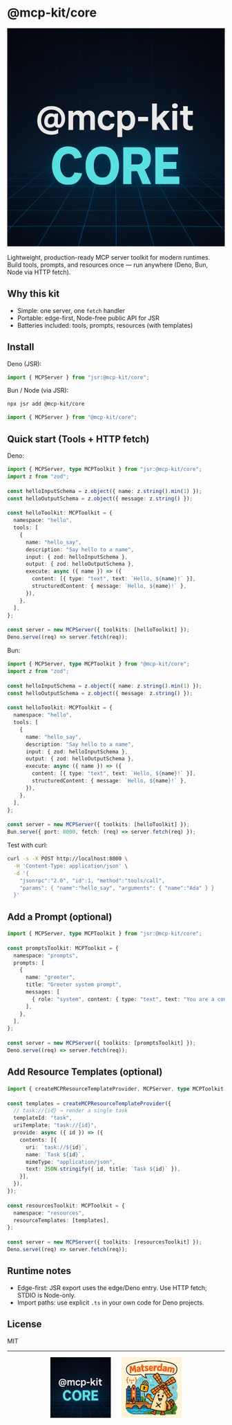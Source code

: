 # @mcp-kit/core

![MCP Kit Logo](./assets/mcpkit.core.png)

Lightweight, production-ready MCP server toolkit for modern runtimes. Build tools, prompts, and resources once — run anywhere (Deno, Bun, Node via HTTP fetch).

## Why this kit

- Simple: one server, one `fetch` handler
- Portable: edge-first, Node-free public API for JSR
- Batteries included: tools, prompts, resources (with templates)

## Install

Deno (JSR):

```ts
import { MCPServer } from "jsr:@mcp-kit/core";
```

Bun / Node (via JSR):

```bash
npx jsr add @mcp-kit/core
```

```ts
import { MCPServer } from "@mcp-kit/core";
```

## Quick start (Tools + HTTP fetch)

Deno:

```ts
import { MCPServer, type MCPToolkit } from "jsr:@mcp-kit/core";
import z from "zod";

const helloInputSchema = z.object({ name: z.string().min(1) });
const helloOutputSchema = z.object({ message: z.string() });

const helloToolkit: MCPToolkit = {
  namespace: "hello",
  tools: [
    {
      name: "hello_say",
      description: "Say hello to a name",
      input: { zod: helloInputSchema },
      output: { zod: helloOutputSchema },
      execute: async ({ name }) => ({
        content: [{ type: "text", text: `Hello, ${name}!` }],
        structuredContent: { message: `Hello, ${name}!` },
      }),
    },
  ],
};

const server = new MCPServer({ toolkits: [helloToolkit] });
Deno.serve((req) => server.fetch(req));
```

Bun:

```ts
import { MCPServer, type MCPToolkit } from "@mcp-kit/core";
import z from "zod";

const helloInputSchema = z.object({ name: z.string().min(1) });
const helloOutputSchema = z.object({ message: z.string() });

const helloToolkit: MCPToolkit = {
  namespace: "hello",
  tools: [
    {
      name: "hello_say",
      description: "Say hello to a name",
      input: { zod: helloInputSchema },
      output: { zod: helloOutputSchema },
      execute: async ({ name }) => ({
        content: [{ type: "text", text: `Hello, ${name}!` }],
        structuredContent: { message: `Hello, ${name}!` },
      }),
    },
  ],
};

const server = new MCPServer({ toolkits: [helloToolkit] });
Bun.serve({ port: 8000, fetch: (req) => server.fetch(req) });
```

Test with curl:

```bash
curl -s -X POST http://localhost:8000 \
  -H 'Content-Type: application/json' \
  -d '{
    "jsonrpc":"2.0", "id":1, "method":"tools/call",
    "params": { "name":"hello_say", "arguments": { "name":"Ada" } }
  }'
```

## Add a Prompt (optional)

```ts
import { MCPServer, type MCPToolkit } from "jsr:@mcp-kit/core";

const promptsToolkit: MCPToolkit = {
  namespace: "prompts",
  prompts: [
    {
      name: "greeter",
      title: "Greeter system prompt",
      messages: [
        { role: "system", content: { type: "text", text: "You are a concise assistant." } },
      ],
    },
  ],
};

const server = new MCPServer({ toolkits: [promptsToolkit] });
Deno.serve((req) => server.fetch(req));
```

## Add Resource Templates (optional)

```ts
import { createMCPResourceTemplateProvider, MCPServer, type MCPToolkit } from "jsr:@mcp-kit/core";

const templates = createMCPResourceTemplateProvider({
  // task://{id} → render a single task
  templateId: "task",
  uriTemplate: "task://{id}",
  provide: async ({ id }) => ({
    contents: [{
      uri: `task://${id}`,
      name: `Task ${id}`,
      mimeType: "application/json",
      text: JSON.stringify({ id, title: `Task ${id}` }),
    }],
  }),
});

const resourcesToolkit: MCPToolkit = {
  namespace: "resources",
  resourceTemplates: [templates],
};

const server = new MCPServer({ toolkits: [resourcesToolkit] });
Deno.serve((req) => server.fetch(req));
```

## Runtime notes

- Edge-first: JSR export uses the edge/Deno entry. Use HTTP fetch; STDIO is Node-only.
- Import paths: use explicit `.ts` in your own code for Deno projects.

## License

MIT

---

<p align="center">
  <img src="./assets/mcpkit.core.png" alt="MCP Kit Logo" width="140"/>
  &nbsp;&nbsp;&nbsp;&nbsp;
  <img src="./assets/matserdam_avatar.png" alt="Matserdam Logo" width="140"/>
  <br/>
</p>
